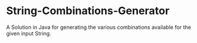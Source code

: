 String-Combinations-Generator
=============================

A Solution in Java for generating the various combinations available for the given input String.
